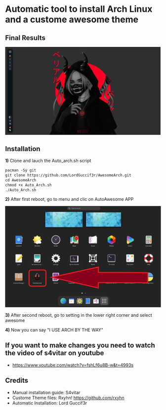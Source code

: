 # Automatic tool to install Arch Linux and a custome awesome theme
## Final Results
![autoBspwm2.1](https://github.com/LordGuccif3r/AwesomeArch/blob/main/AutoAwesome/Awesome2.PNG)

## Installation

**1)** Clone and lauch the Auto_arch.sh script
```
pacman -Sy git
git clone https://github.com/LordGuccif3r/AwesomeArch.git
cd AwesomeArch
chmod +x Auto_Arch.sh
./Auto_Arch.sh
```
**2)** After first reboot, go to menu and clic on AutoAwesome APP

![autoBspwm2.1](https://github.com/LordGuccif3r/AwesomeArch/blob/main/AutoAwesome/Awesome4.PNG)

**3)** After second reboot, go to setting in the lower right corner and select awesome

**4)** Now you can say "I USE ARCH BY THE WAY"

## If you want to make changes you need to watch the video of s4vitar on youtube 

- https://www.youtube.com/watch?v=fshLf6u8B-w&t=4993s

## Credits

- Manual installation guide: S4vitar
- Custome Theme files: Rxyhn! https://github.com/rxyhn
- Automatic Installation: Lord Guccif3r 
